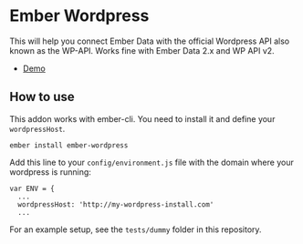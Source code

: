 # Ember Wordpress

This will help you connect Ember Data with the official Wordpress API also known as the WP-API. Works fine with Ember Data 2.x and WP API v2.

- [Demo](http://ember-wordpress.surge.sh/)

## How to use

This addon works with ember-cli. You need to install it and define your `wordpressHost`.

`ember install ember-wordpress`

Add this line to your `config/environment.js` file with the domain where your wordpress is running:

```
var ENV = {
  ...
  wordpressHost: 'http://my-wordpress-install.com'
  ...
```

For an example setup, see the `tests/dummy` folder in this repository.
